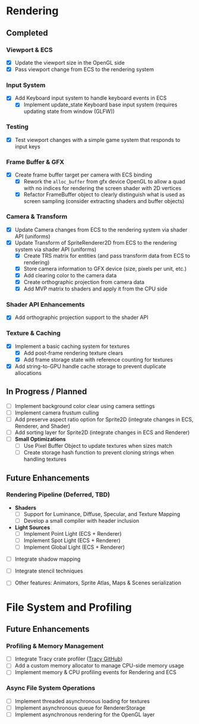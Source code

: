 # Rendering

## Completed

### Viewport & ECS
- [X] Update the viewport size in the OpenGL side
- [X] Pass viewport change from ECS to the rendering system

### Input System
- [X] Add Keyboard input system to handle keyboard events in ECS
	- [X] Implement update_state Keyboard base input system (requires updating state from window (GLFW))

### Testing
- [X] Test viewport changes with a simple game system that responds to input keys

### Frame Buffer & GFX
- [x] Create frame buffer target per camera with ECS binding
	- [X] Rework the `alloc_buffer` from gfx device OpenGL to allow a quad with no indices for rendering the screen shader with 2D vertices
	- [X] Refactor FrameBuffer object to clearly distinguish what is used as screen sampling (consider extracting shaders and buffer objects)

### Camera & Transform
- [X] Update Camera changes from ECS to the rendering system via shader API (uniforms)
- [X] Update Transform of SpriteRenderer2D from ECS to the rendering system via shader API (uniforms)
	- [X] Create TRS matrix for entities (and pass transform data from ECS to rendering)
	- [X] Store camera information to GFX device (size, pixels per unit, etc.)
	- [X] Add clearing color to the camera data
	- [X] Create orthographic projection from camera data
	- [X] Add MVP matrix to shaders and apply it from the CPU side

### Shader API Enhancements
- [X] Add orthographic projection support to the shader API

### Texture & Caching
- [X] Implement a basic caching system for textures
	- [X] Add post-frame rendering texture clears
	- [X] Add frame storage state with reference counting for textures
- [X] Add string-to-GPU handle cache storage to prevent duplicate allocations

## In Progress / Planned

- [ ] Implement background color clear using camera settings
- [ ] Implement camera frustum culling
- [ ] Add preserve aspect ratio option for Sprite2D (integrate changes in ECS, Renderer, and Shader)
- [ ] Add sorting layer for Sprite2D (integrate changes in ECS and Renderer)
- [ ] **Small Optimizations**
	- [ ] Use Pixel Buffer Object to update textures when sizes match
	- [ ] Create storage hash function to prevent cloning strings when handling textures

## Future Enhancements

### Rendering Pipeline (Deferred, TBD)
- **Shaders**
	- [ ] Support for Luminance, Diffuse, Specular, and Texture Mapping
	- [ ] Develop a small compiler with header inclusion
- **Light Sources**
	- [ ] Implement Point Light (ECS + Renderer)
	- [ ] Implement Spot Light (ECS + Renderer)
	- [ ] Implement Global Light (ECS + Renderer)
- [ ] Integrate shadow mapping
- [ ] Integrate stencil techniques

- [ ] Other features: Animators, Sprite Atlas, Maps & Scenes serialization

# File System and Profiling

## Future Enhancements

### Profiling & Memory Management
- [ ] Integrate Tracy crate profiler ([Tracy GitHub](https://github.com/wolfpld/tracy?tab=readme-ov-file))
- [ ] Add a custom memory allocator to manage CPU-side memory usage
- [ ] Implement memory & CPU profiling events for Rendering and ECS

### Async File System Operations
- [ ] Implement threaded asynchronous loading for textures
- [ ] Implement asynchronous queue for RendererStorage
- [ ] Implement asynchronous rendering for the OpenGL layer
